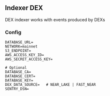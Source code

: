 ## Indexer DEX

DEX indexer works with events produced by DEXs

### Config

```
DATABASE_URL=
NETWORK=mainnet
S3_ENDPOINT=
AWS_ACCESS_KEY_ID=
AWS_SECRET_ACCESS_KEY=

# Optional
DATABASE_CA=
DATABASE_CERT=
DATABASE_KEY=
DEX_DATA_SOURCE=   # NEAR_LAKE | FAST_NEAR
SENTRY_DSN=
```
